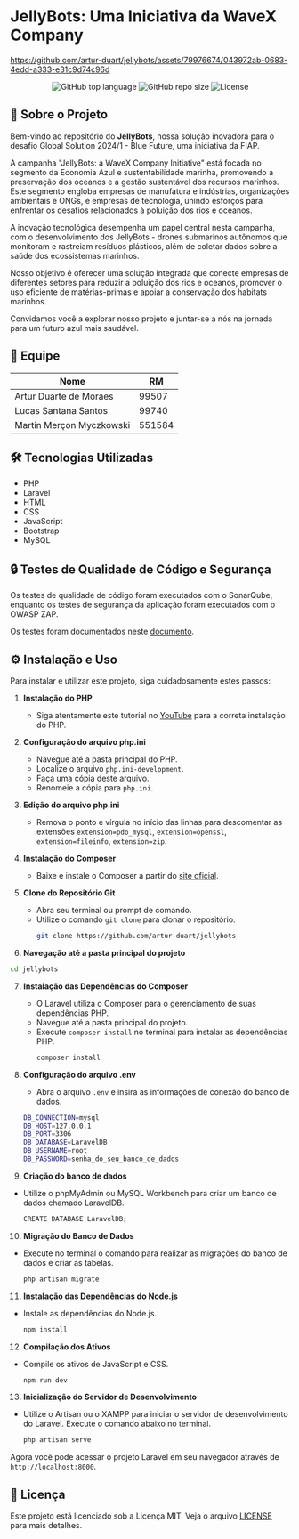 # JellyBots: Uma Iniciativa da WaveX Company

https://github.com/artur-duart/jellybots/assets/79976674/043972ab-0683-4edd-a333-e31c9d74c96d

<p align="center">
  <img alt="GitHub top language" src="https://img.shields.io/github/languages/top/artur-duart/jellybots">
  <img alt="GitHub repo size" src="https://img.shields.io/github/repo-size/artur-duart/jellybots">
  <img alt="License" src="https://img.shields.io/badge/license-MIT-%2304D361">
</p>

## 🚀 Sobre o Projeto

Bem-vindo ao repositório do **JellyBots**, nossa solução inovadora para o desafio Global Solution 2024/1 - Blue Future, uma iniciativa da FIAP.

A campanha "JellyBots: a WaveX Company Initiative" está focada no segmento da Economia Azul e sustentabilidade marinha, promovendo a preservação dos oceanos e a gestão sustentável dos recursos marinhos. Este segmento engloba empresas de manufatura e indústrias, organizações ambientais e ONGs, e empresas de tecnologia, unindo esforços para enfrentar os desafios relacionados à poluição dos rios e oceanos.

A inovação tecnológica desempenha um papel central nesta campanha, com o desenvolvimento dos JellyBots - drones submarinos autônomos que monitoram e rastreiam resíduos plásticos, além de coletar dados sobre a saúde dos ecossistemas marinhos.

Nosso objetivo é oferecer uma solução integrada que conecte empresas de diferentes setores para reduzir a poluição dos rios e oceanos, promover o uso eficiente de matérias-primas e apoiar a conservação dos habitats marinhos.

Convidamos você a explorar nosso projeto e juntar-se a nós na jornada para um futuro azul mais saudável.

## 👥 Equipe

| Nome                     | RM     |
| ------------------------ | ------ |
| Artur Duarte de Moraes   | 99507  |
| Lucas Santana Santos     | 99740  |
| Martin Merçon Myczkowski | 551584 |

## 🛠️ Tecnologias Utilizadas

-   PHP
-   Laravel
-   HTML
-   CSS
-   JavaScript
-   Bootstrap
-   MySQL

## 🔒 Testes de Qualidade de Código e Segurança

Os testes de qualidade de código foram executados com o SonarQube, enquanto os testes de segurança da aplicação foram executados com o OWASP ZAP.

Os testes foram documentados neste [documento](TESTES.md).

## ⚙️ Instalação e Uso

Para instalar e utilizar este projeto, siga cuidadosamente estes passos:

1. **Instalação do PHP**

    - Siga atentamente este tutorial no [YouTube](https://www.youtube.com/watch?app=desktop&v=iGeltIgCp18) para a correta instalação do PHP.

2. **Configuração do arquivo php.ini**

    - Navegue até a pasta principal do PHP.
    - Localize o arquivo `php.ini-development`.
    - Faça uma cópia deste arquivo.
    - Renomeie a cópia para `php.ini`.

3. **Edição do arquivo php.ini**

    - Remova o ponto e vírgula no início das linhas para descomentar as extensões `extension=pdo_mysql`, `extension=openssl`, `extension=fileinfo`, `extension=zip`.

4. **Instalação do Composer**

    - Baixe e instale o Composer a partir do [site oficial](https://getcomposer.org/download/).

5. **Clone do Repositório Git**

    - Abra seu terminal ou prompt de comando.
    - Utilize o comando `git clone` para clonar o repositório.
        ```bash
        git clone https://github.com/artur-duart/jellybots
        ```

6. **Navegação até a pasta principal do projeto**

```bash
cd jellybots
```

7. **Instalação das Dependências do Composer**

    - O Laravel utiliza o Composer para o gerenciamento de suas dependências PHP.
    - Navegue até a pasta principal do projeto.
    - Execute `composer install` no terminal para instalar as dependências PHP.
        ```bash
        composer install
        ```

8. **Configuração do arquivo .env**

    - Abra o arquivo `.env` e insira as informações de conexão do banco de dados.
    ```bash
    DB_CONNECTION=mysql
    DB_HOST=127.0.0.1
    DB_PORT=3306
    DB_DATABASE=LaravelDB
    DB_USERNAME=root
    DB_PASSWORD=senha_do_seu_banco_de_dados
    ```

9. **Criação do banco de dados**

-   Utilize o phpMyAdmin ou MySQL Workbench para criar um banco de dados chamado LaravelDB.
    ```bash
    CREATE DATABASE LaravelDB;
    ```

10. **Migração do Banco de Dados**

-   Execute no terminal o comando para realizar as migrações do banco de dados e criar as tabelas.
    ```bash
    php artisan migrate
    ```

11. **Instalação das Dependências do Node.js**

-   Instale as dependências do Node.js.
    ```bash
    npm install
    ```

12. **Compilação dos Ativos**

-   Compile os ativos de JavaScript e CSS.
    ```bash
    npm run dev
    ```

13. **Inicialização do Servidor de Desenvolvimento**

-   Utilize o Artisan ou o XAMPP para iniciar o servidor de desenvolvimento do Laravel. Execute o comando abaixo no terminal.
    ```bash
    php artisan serve
    ```

Agora você pode acessar o projeto Laravel em seu navegador através de `http://localhost:8000`.

## 📝 Licença

Este projeto está licenciado sob a Licença MIT. Veja o arquivo [LICENSE](LICENSE) para mais detalhes.
